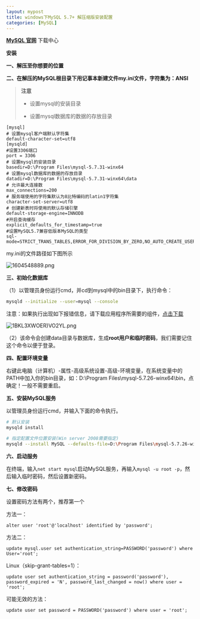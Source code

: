 ```yaml
---
layout: mypost
title: windows下MySQL 5.7+ 解压缩版安装配置
categories: [MySQL]
---
```


**[MySQL 官网](https://dev.mysql.com/downloads/mysql/)** 下载中心

**安装**

**一、解压至你想要的位置**

**二、在解压的MySQL根目录下用记事本新建文件my.ini文件，字符集为：ANSI**

> **注意**
>
> - 设置mysql的安装目录
>
> - 设置mysql数据库的数据的存放目录

```
[mysql]
# 设置mysql客户端默认字符集
default-character-set=utf8 
[mysqld]
#设置3306端口
port = 3306 
# 设置mysql的安装目录
basedir=D:\Program Files\mysql-5.7.31-winx64
# 设置mysql数据库的数据的存放目录
datadir=D:\Program Files\mysql-5.7.31-winx64\data
# 允许最大连接数
max_connections=200
# 服务端使用的字符集默认为8比特编码的latin1字符集
character-set-server=utf8
# 创建新表时将使用的默认存储引擎
default-storage-engine=INNODB
#开启查询缓存
explicit_defaults_for_timestamp=true
#设置MySQL5.7兼容低版本MySQL的类型
sql-mode=STRICT_TRANS_TABLES,ERROR_FOR_DIVISION_BY_ZERO,NO_AUTO_CREATE_USER
```

my.ini的文件路径如下图所示

 ![1604548889.png](1604548903141041002.png)

**三、初始化数据库**

（1）以管理员身份运行cmd，并cd到mysql中的bin目录下，执行命令：

```bash
mysqld --initialize --user=mysql --console
```

注意：如果执行出现如下报错信息，请下载应用程序所需要的组件，[点击下载](https://www.microsoft.com/zh-CN/download/details.aspx?id=40784)

![1BKL3XWOER)VO2YL.png](1594213836083054299.png)

（2）该命令会创建data目录与数据库，生成**root用户和临时密码**，我们需要记住这个命令以便于登录。

**四、配置环境变量**

右键此电脑（计算机）-属性-高级系统设置-高级-环境变量，在系统变量中的PATH中加入你的bin目录，如：D:\Program Files\mysql-5.7.26-winx64\bin，点确定！一般不需要重启。

**五、安装MySQL服务**

以管理员身份运行cmd，并输入下面的命令执行。

```bash
# 默认安装
mysqld install

# 指定配置文件位置安装(Win server 2008需要指定)
mysqld --install MySQL --defaults-file=D:\Program Files\mysql-5.7.26-winx64\my.ini
```

**六、启动服务**

在终端，输入`net start mysql`启动MySQL服务，再输入`mysql -u root -p`，然后输入临时密码，然后设置新密码。

**七、修改密码**

设置密码方法有两个，推荐第一个

方法一：

```mysql
alter user 'root'@'localhost' identified by 'password';
```

方法二：

```mysql
update mysql.user set authentication_string=PASSWORD('password') where User='root';
```

Linux（skip-grant-tables=1）：

```mysql
update user set authentication_string = password('password'), password_expired = 'N', password_last_changed = now() where user = 'root';
```

可能无效的方法：

```mysql
update user set password = PASSWORD('password') where user = 'root';
```
